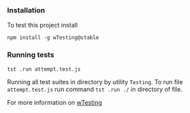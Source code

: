 ### Installation

To test this project install

```
npm install -g wTesting@stable
```

### Running tests

```
tst .run attempt.test.js
```

Running all test suites in directory by utility `Testing`. To run file `attempt.test.js` run command `tst .run ./` in directory of file.

For more information on [wTesting](https://github.com/Wandalen/wTesting/blob/master/doc/version.eng/README.md#Tutorials)
